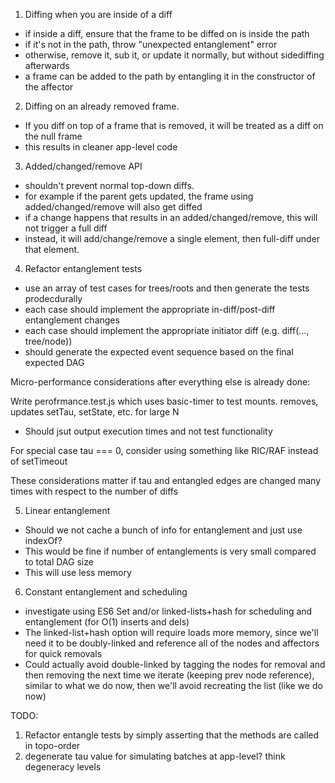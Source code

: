 1. Diffing when you are inside of a diff
  * if inside a diff, ensure that the frame to be diffed on is inside the path
  * if it's not in the path, throw "unexpected entanglement" error
  * otherwise, remove it, sub it, or update it normally, but without sidediffing afterwards
  * a frame can be added to the path by entangling it in the constructor of the affector

2. Diffing on an already removed frame.
  * If you diff on top of a frame that is removed, it will be treated as a diff on the null frame
  * this results in cleaner app-level code

3. Added/changed/remove API
  * shouldn't prevent normal top-down diffs.
  * for example if the parent gets updated, the frame using added/changed/remove will also get diffed
  * if a change happens that results in an added/changed/remove, this will not trigger a full diff
  * instead, it will add/change/remove a single element, then full-diff under that element.

4. Refactor entanglement tests
  * use an array of test cases for trees/roots and then generate the tests prodecdurally
  * each case should implement the appropriate in-diff/post-diff entanglement changes
  * each case should implement the appropriate initiator diff (e.g. diff(..., tree/node)) 
  * should generate the expected event sequence based on the final expected DAG

Micro-performance considerations after everything else is already done:

Write perofrmance.test.js which uses basic-timer to test mounts. removes, updates setTau, setState, etc. for large N
  * Should jsut output execution times and not test functionality

For special case tau === 0, consider using something like RIC/RAF instead of setTimeout

These considerations matter if tau and entangled edges are changed many times with respect to the number of diffs

5. Linear entanglement
  * Should we not cache a bunch of info for entanglement and just use indexOf?
  * This would be fine if number of entanglements is very small compared to total DAG size
  * This will use less memory

6. Constant entanglement and scheduling
  * investigate using ES6 Set and/or linked-lists+hash for scheduling and entanglement (for O(1) inserts and dels)
  * The linked-list+hash option will require loads more memory, since we'll need it to be doubly-linked and reference all of the nodes and affectors for quick removals
  * Could actually avoid double-linked by tagging the nodes for removal and then removing the next time we iterate (keeping prev node reference), similar to what we do now, then we'll avoid recreating the list (like we do now)


TODO:
  1. Refactor entangle tests by simply asserting that the methods are called in topo-order
  2. degenerate tau value for simulating batches at app-level? think degeneracy levels